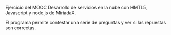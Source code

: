 Ejercicio del MOOC Desarrollo de servicios en la nube con HMTL5, Javascript y node.js de MiriadaX.

El programa permite contestar una serie de preguntas y ver si las repuestas son correctas.